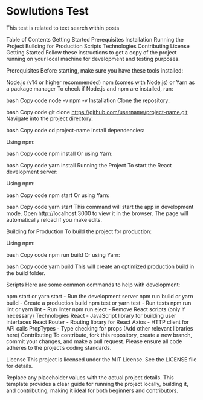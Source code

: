 # Sowlutions Test
This test is related to text search within posts

Table of Contents
Getting Started
Prerequisites
Installation
Running the Project
Building for Production
Scripts
Technologies
Contributing
License
Getting Started
Follow these instructions to get a copy of the project running on your local machine for development and testing purposes.

Prerequisites
Before starting, make sure you have these tools installed:

Node.js (v14 or higher recommended)
npm (comes with Node.js) or Yarn as a package manager
To check if Node.js and npm are installed, run:

bash
Copy code
node -v
npm -v
Installation
Clone the repository:

bash
Copy code
git clone https://github.com/username/project-name.git
Navigate into the project directory:

bash
Copy code
cd project-name
Install dependencies:

Using npm:

bash
Copy code
npm install
Or using Yarn:

bash
Copy code
yarn install
Running the Project
To start the React development server:

Using npm:

bash
Copy code
npm start
Or using Yarn:

bash
Copy code
yarn start
This command will start the app in development mode. Open http://localhost:3000 to view it in the browser. The page will automatically reload if you make edits.

Building for Production
To build the project for production:

Using npm:

bash
Copy code
npm run build
Or using Yarn:

bash
Copy code
yarn build
This will create an optimized production build in the build folder.

Scripts
Here are some common commands to help with development:

npm start or yarn start - Run the development server
npm run build or yarn build - Create a production build
npm test or yarn test - Run tests
npm run lint or yarn lint - Run linter
npm run eject - Remove React scripts (only if necessary)
Technologies
React - JavaScript library for building user interfaces
React Router - Routing library for React
Axios - HTTP client for API calls
PropTypes - Type checking for props
(Add other relevant libraries here)
Contributing
To contribute, fork this repository, create a new branch, commit your changes, and make a pull request. Please ensure all code adheres to the project’s coding standards.

License
This project is licensed under the MIT License. See the LICENSE file for details.

Replace any placeholder values with the actual project details. This template provides a clear guide for running the project locally, building it, and contributing, making it ideal for both beginners and contributors.